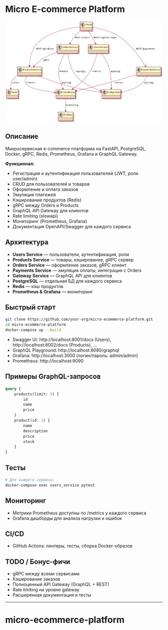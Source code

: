 # Micro E-commerce Platform

![Architecture](docs/architecture.png)
## Описание

Микросервисная e-commerce платформа на FastAPI, PostgreSQL, Docker, gRPC, Redis, Prometheus, Grafana и GraphQL Gateway.

**Функционал:**
- Регистрация и аутентификация пользователей (JWT, роли user/admin)
- CRUD для пользователей и товаров
- Оформление и оплата заказов
- Эмуляция платежей
- Кэширование продуктов (Redis)
- gRPC между Orders и Products
- GraphQL API Gateway для клиентов
- Rate limiting (slowapi)
- Мониторинг (Prometheus, Grafana)
- Документация OpenAPI/Swagger для каждого сервиса

## Архитектура
- **Users Service** — пользователи, аутентификация, роли
- **Products Service** — товары, кэширование, gRPC сервер
- **Orders Service** — оформление заказов, gRPC клиент
- **Payments Service** — эмуляция оплаты, интеграция с Orders
- **Gateway Service** — GraphQL API для клиентов
- **PostgreSQL** — отдельная БД для каждого сервиса
- **Redis** — кэш продуктов
- **Prometheus & Grafana** — мониторинг

## Быстрый старт

```bash
git clone https://github.com/your-org/micro-ecommerce-platform.git
cd micro-ecommerce-platform
docker-compose up --build
```

- Swagger UI: http://localhost:8001/docs (Users), http://localhost:8002/docs (Products), ...
- GraphQL Playground: http://localhost:8080/graphql
- Grafana: http://localhost:3000 (логин/пароль: admin/admin)
- Prometheus: http://localhost:9090

## Примеры GraphQL-запросов

```graphql
query {
	products(limit: 5) {
		id
		name
		price
	}
	product(id: 1) {
		name
		description
		price
		stock
	}
}
```

## Тесты

```bash
# Для каждого сервиса:
docker-compose exec users_service pytest
```

## Мониторинг
- Метрики Prometheus доступны по /metrics у каждого сервиса
- Grafana дашборды для анализа нагрузки и ошибок

## CI/CD
- GitHub Actions: линтеры, тесты, сборка Docker-образов

## TODO / Бонус-фичи
- gRPC между всеми сервисами
- Кэширование заказов
- Полноценный API Gateway (GraphQL + REST)
- Rate limiting на уровне gateway
- Расширенная документация и тесты

---

# micro-ecommerce-platform